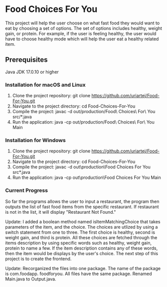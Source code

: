 # Food Choices For You
This project will help the user choose on what fast food they would want to eat by choosing
a set of options. The set of options includes healthy, weight gain, or protein. For example,
if the user is feeling healthy, the user would have to choose healthy mode which will help the 
user eat a healthy related item. 

## Prerequisites
Java JDK 17.0.10 or higher

### Installation for macOS and Linux
1. Clone the project repository:
   git clone https://github.com/uriartej/Food-For-You.git
2. Navigate to the project directory: 
   cd Food-Choices-For-You
3. Compile the project:
   javac -d out/production/Food\ Choices\ For\ You src/*.java
4. Run the application:
   java -cp out/production/Food\ Choices\ For\ You Main
### Installation for Windows
1. Clone the project repository:
   git clone https://github.com/uriartej/Food-For-You.git
2. Navigate to the project directory:
   cd Food-Choices-For-You
3. Compile the project:
   javac -d out\production\Food Choices For You src\*.java
4. Run the application:
   java -cp out\production\Food Choices For You Main

### Current Progress
So far the programs allows the user to input a restaurant, the program
then outputs the list of fast food items from the specific restaurant.
If restaurant is not in the list, it will display "Restaurant Not Found."

Update:
I added a boolean method named isItemMatchingChoice that takes parameters
of the item, and the choice. The choices are utlized by using a switch 
statement from one to three. The first choice is healthy, second is weight
gain, and third is protein. All these choices are fetched through the items
description by using specific words such as healthy, weight gain, protein to
name a few. If the item description contains any of these words, then the item
would be displays by the user's choice. The next step of this project is to
create the frontend. 

Update:
Recorganized the files into one package. The name of the package is com.foodapp.
foodforyou. All files have the same package. Renamed Main.java to Output.java.

